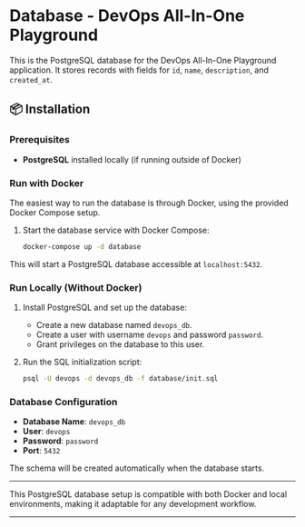 
# Database - DevOps All-In-One Playground

This is the PostgreSQL database for the DevOps All-In-One Playground application. It stores records with fields for `id`, `name`, `description`, and `created_at`.

## 📦 Installation

### Prerequisites
- **PostgreSQL** installed locally (if running outside of Docker)

### Run with Docker

The easiest way to run the database is through Docker, using the provided Docker Compose setup.

1. Start the database service with Docker Compose:
   ```bash
   docker-compose up -d database
   ```

This will start a PostgreSQL database accessible at `localhost:5432`.

### Run Locally (Without Docker)

1. Install PostgreSQL and set up the database:
   - Create a new database named `devops_db`.
   - Create a user with username `devops` and password `password`.
   - Grant privileges on the database to this user.

2. Run the SQL initialization script:
   ```bash
   psql -U devops -d devops_db -f database/init.sql
   ```

### Database Configuration

- **Database Name**: `devops_db`
- **User**: `devops`
- **Password**: `password`
- **Port**: `5432`

The schema will be created automatically when the database starts.

---

This PostgreSQL database setup is compatible with both Docker and local environments, making it adaptable for any development workflow.

---

